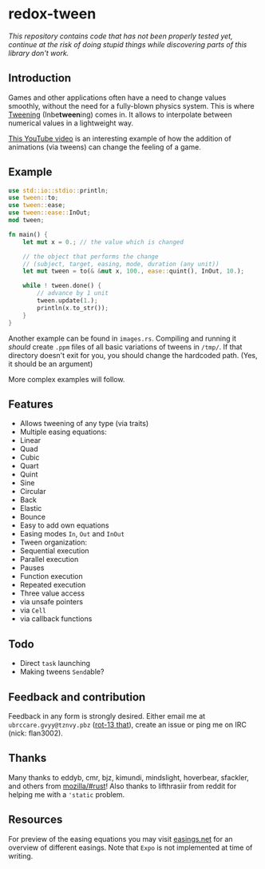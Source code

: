 redox-tween 
===========

*This repository contains code that has not been properly tested yet, continue at the risk of doing stupid things while discovering parts of this library don't work.*

## Introduction

Games and other applications often have a need to change values smoothly, without the need for a fully-blown physics system. This is where [Tweening][wikipedia] (Inbe**tween**ing) comes in. It allows to interpolate between numerical values in a lightweight way. 

[This YouTube video][youtube-juice] is an interesting example of how the addition of animations (via tweens) can change the feeling of a game. 

[wikipedia]: http://en.wikipedia.org/wiki/Inbetweening
[youtube-juice]: http://www.youtube.com/watch?v=Fy0aCDmgnxg

## Example
```Rust
use std::io::stdio::println;
use tween::to;
use tween::ease;
use tween::ease::InOut;
mod tween;

fn main() {
	let mut x = 0.; // the value which is changed

	// the object that performs the change
	// (subject, target, easing, mode, duration (any unit))	
	let mut tween = to(& &mut x, 100., ease::quint(), InOut, 10.);

	while ! tween.done() {
		// advance by 1 unit
		tween.update(1.);
		println(x.to_str());
	}
}

```

Another example can be found in `images.rs`. Compiling and running it *should* create `.ppm` files of all basic variations of tweens in `/tmp/`. If that directory doesn't exit for you, you should change the hardcoded path. (Yes, it should be an argument)

More complex examples will follow.


## Features

- Allows tweening of any type (via traits)
- Multiple easing equations:
 - Linear
 - Quad
 - Cubic
 - Quart
 - Quint
 - Sine
 - Circular
 - Back
 - Elastic
 - Bounce
- Easy to add own equations
- Easing modes `In`, `Out` and `InOut`
- Tween organization:
 - Sequential execution
 - Parallel execution
 - Pauses
 - Function execution
 - Repeated execution
- Three value access
 - via unsafe pointers
 - via `Cell`
 - via callback functions

## Todo

- Direct `task` launching
- Making tweens `Send`able?

## Feedback and contribution

Feedback in any form is strongly desired. Either email me at `ubrccare.gvyy@tznvy.pbz` ([rot-13 that][rot13]), create an issue or ping me on IRC (nick: flan3002).

[rot13]: http://www.rot13.com/

## Thanks

Many thanks to eddyb, cmr, bjz, kimundi, mindslight, hoverbear, sfackler, and others from [mozilla/#rust][irc]!
Also thanks to lifthrasiir from reddit for helping me with a `'static` problem.

[irc]: http://client00.chat.mibbit.com/?server=irc.mozilla.org&channel=%23rust

## Resources

For preview of the easing equations you may visit [easings.net][easings] for an overview of different easings. Note that `Expo` is not implemented at time of writing.

[easings]: http://easings.net/
